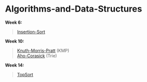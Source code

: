 # Algorithms-and-Data-Structures

**Week 6:**<br/>

>[Insertion-Sort]()<br/>

**Week 10:**<br/>

>[Knuth-Morris-Pratt]() (KMP)<br/>
>[Aho-Corasick]() (Trie)

**Week 14:**<br/>

>[TopSort]()<br/>
